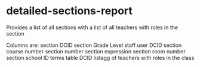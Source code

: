 # detailed-sections-report
Provides a list of all sections with a list of all teachers with roles in the section

Columns are:
	section DCID
	section Grade Level
	staff user DCID
	section course number
	section number
	section expression
	section room number
	section school ID
	terms table DCID
	listagg of teachers with roles in the class
